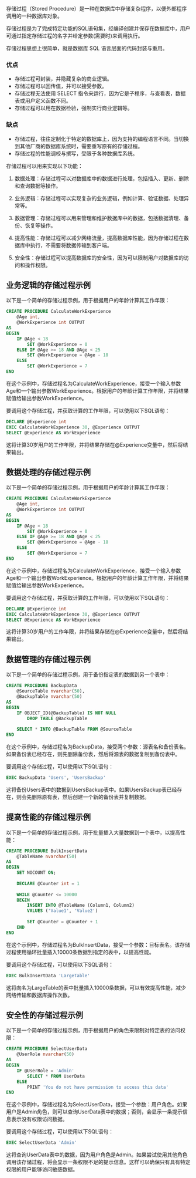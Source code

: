 存储过程（Stored Procedure）是一种在数据库中存储复杂程序，以便外部程序调用的一种数据库对象。

存储过程是为了完成特定功能的SQL语句集，经编译创建并保存在数据库中，用户可通过指定存储过程的名字并给定参数(需要时)来调用执行。

存储过程思想上很简单，就是数据库 SQL 语言层面的代码封装与重用。

### 优点

- 存储过程可封装，并隐藏复杂的商业逻辑。
- 存储过程可以回传值，并可以接受参数。
- 存储过程无法使用 SELECT 指令来运行，因为它是子程序，与查看表，数据表或用户定义函数不同。
- 存储过程可以用在数据检验，强制实行商业逻辑等。

### 缺点

- 存储过程，往往定制化于特定的数据库上，因为支持的编程语言不同。当切换到其他厂商的数据库系统时，需要重写原有的存储过程。
- 存储过程的性能调校与撰写，受限于各种数据库系统。


存储过程可以用来实现以下功能：

1. 数据处理：存储过程可以对数据库中的数据进行处理，包括插入、更新、删除和查询数据等操作。
    
2. 业务逻辑：存储过程可以实现复杂的业务逻辑，例如计算、验证数据、处理异常等。
    
3. 数据管理：存储过程可以用来管理和维护数据库中的数据，包括数据清理、备份、恢复等操作。
    
4. 提高性能：存储过程可以减少网络流量，提高数据库性能，因为存储过程在数据库中执行，不需要将数据传输到客户端。
    
5. 安全性：存储过程可以提高数据库的安全性，因为可以限制用户对数据库的访问和操作权限。

## 业务逻辑的存储过程示例

以下是一个简单的存储过程示例，用于根据用户的年龄计算其工作年限：

```sql
CREATE PROCEDURE CalculateWorkExperience
    @Age int,
    @WorkExperience int OUTPUT
AS
BEGIN
    IF @Age < 18
        SET @WorkExperience = 0
    ELSE IF @Age >= 18 AND @Age < 25
        SET @WorkExperience = @Age - 18
    ELSE
        SET @WorkExperience = 7
END
```

在这个示例中，存储过程名为CalculateWorkExperience，接受一个输入参数Age和一个输出参数WorkExperience。根据用户的年龄计算工作年限，并将结果赋值给输出参数WorkExperience。

要调用这个存储过程，并获取计算的工作年限，可以使用以下SQL语句：

```sql
DECLARE @Experience int
EXEC CalculateWorkExperience 30, @Experience OUTPUT
SELECT @Experience AS WorkExperience
```

这将计算30岁用户的工作年限，并将结果存储在@Experience变量中，然后将结果输出。
## 数据处理的存储过程示例

以下是一个简单的存储过程示例，用于根据用户的年龄计算其工作年限：

```sql
CREATE PROCEDURE CalculateWorkExperience
    @Age int,
    @WorkExperience int OUTPUT
AS
BEGIN
    IF @Age < 18
        SET @WorkExperience = 0
    ELSE IF @Age >= 18 AND @Age < 25
        SET @WorkExperience = @Age - 18
    ELSE
        SET @WorkExperience = 7
END
```

在这个示例中，存储过程名为CalculateWorkExperience，接受一个输入参数Age和一个输出参数WorkExperience。根据用户的年龄计算工作年限，并将结果赋值给输出参数WorkExperience。

要调用这个存储过程，并获取计算的工作年限，可以使用以下SQL语句：

```sql
DECLARE @Experience int
EXEC CalculateWorkExperience 30, @Experience OUTPUT
SELECT @Experience AS WorkExperience
```

这将计算30岁用户的工作年限，并将结果存储在@Experience变量中，然后将结果输出。

## 数据管理的存储过程示例

以下是一个简单的存储过程示例，用于备份指定表的数据到另一个表中：

```sql
CREATE PROCEDURE BackupData
    @SourceTable nvarchar(50),
    @BackupTable nvarchar(50)
AS
BEGIN
    IF OBJECT_ID(@BackupTable) IS NOT NULL
        DROP TABLE @BackupTable
        
    SELECT * INTO @BackupTable FROM @SourceTable
END
```

在这个示例中，存储过程名为BackupData，接受两个参数：源表名和备份表名。如果备份表已经存在，则先删除备份表，然后将源表的数据复制到备份表中。

要调用这个存储过程，可以使用以下SQL语句：

```sql
EXEC BackupData 'Users', 'UsersBackup'
```

这将备份Users表中的数据到UsersBackup表中。如果UsersBackup表已经存在，则会先删除原有表，然后创建一个新的备份表并复制数据。

## 提高性能的存储过程示例

以下是一个简单的存储过程示例，用于批量插入大量数据到一个表中，以提高性能：

```sql
CREATE PROCEDURE BulkInsertData
    @TableName nvarchar(50)
AS
BEGIN
    SET NOCOUNT ON;
    
    DECLARE @Counter int = 1
    
    WHILE @Counter <= 10000
    BEGIN
        INSERT INTO @TableName (Column1, Column2)
        VALUES ('Value1', 'Value2')
        
        SET @Counter = @Counter + 1
    END
END
```

在这个示例中，存储过程名为BulkInsertData，接受一个参数：目标表名。该存储过程使用循环批量插入10000条数据到指定的表中，以提高性能。

要调用这个存储过程，可以使用以下SQL语句：

```sql
EXEC BulkInsertData 'LargeTable'
```

这将向名为LargeTable的表中批量插入10000条数据，可以有效提高性能，减少网络传输和数据库操作次数。

## 安全性的存储过程示例

以下是一个简单的存储过程示例，用于根据用户的角色来限制对特定表的访问权限：

```sql
CREATE PROCEDURE SelectUserData
    @UserRole nvarchar(50)
AS
BEGIN
    IF @UserRole = 'Admin'
        SELECT * FROM UserData
    ELSE
        PRINT 'You do not have permission to access this data'
END
```

在这个示例中，存储过程名为SelectUserData，接受一个参数：用户角色。如果用户是Admin角色，则可以查询UserData表中的数据；否则，会显示一条提示信息表示没有权限访问数据。

要调用这个存储过程，可以使用以下SQL语句：

```sql
EXEC SelectUserData 'Admin'
```

这将查询UserData表中的数据，因为用户角色是Admin。如果尝试使用其他角色调用该存储过程，将会显示一条权限不足的提示信息。这样可以确保只有具有特定权限的用户能够访问敏感数据。
